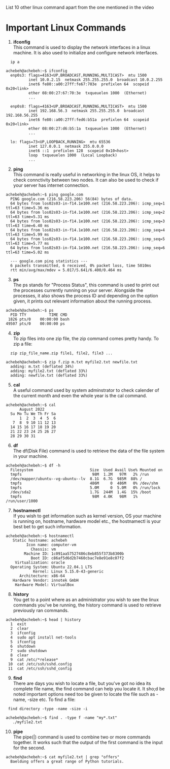 List 10 other linux command apart from the one mentioned in the video

<h1>Important Linux Commands</h1>

1. <b>ifconfig</b> <br>
   This command is used to display the network interfaces in a linux machine. It is also used to initialize and configure network interfaces.

```
  ip a
```

```
achebeh@achebeh:~$ ifconfig
  enp0s3: flags=4163<UP,BROADCAST,RUNNING,MULTICAST>  mtu 1500
          inet 10.0.2.15  netmask 255.255.255.0  broadcast 10.0.2.255
          inet6 fe80::a00:27ff:fe67:703e  prefixlen 64  scopeid 0x20<link>
          ether 08:00:27:67:70:3e  txqueuelen 1000  (Ethernet)
          ...

  enp0s8: flags=4163<UP,BROADCAST,RUNNING,MULTICAST>  mtu 1500
          inet 192.168.56.3  netmask 255.255.255.0  broadcast 192.168.56.255
          inet6 fe80::a00:27ff:fed6:b51a  prefixlen 64  scopeid 0x20<link>
          ether 08:00:27:d6:b5:1a  txqueuelen 1000  (Ethernet)
          ...

  lo: flags=73<UP,LOOPBACK,RUNNING>  mtu 65536
          inet 127.0.0.1  netmask 255.0.0.0
          inet6 ::1  prefixlen 128  scopeid 0x10<host>
          loop  txqueuelen 1000  (Local Loopback)
          ...
```

2. <b>ping</b> <br>
   This command is really useful in networking in the linux OS, it helps to check connctivity between two nodes. It can also be used to check if your server has internet connection.

```
achebeh@achebeh:~$ ping google.com
  PING google.com (216.58.223.206) 56(84) bytes of data.
  64 bytes from los02s03-in-f14.1e100.net (216.58.223.206): icmp_seq=1 ttl=63 time=5.36 ms
  64 bytes from los02s03-in-f14.1e100.net (216.58.223.206): icmp_seq=2 ttl=63 time=5.31 ms
  64 bytes from los02s03-in-f14.1e100.net (216.58.223.206): icmp_seq=3 ttl=63 time=6.40 ms
  64 bytes from los02s03-in-f14.1e100.net (216.58.223.206): icmp_seq=4 ttl=63 time=5.99 ms
  64 bytes from los02s03-in-f14.1e100.net (216.58.223.206): icmp_seq=5 ttl=63 time=5.77 ms
  64 bytes from los02s03-in-f14.1e100.net (216.58.223.206): icmp_seq=6 ttl=63 time=5.02 ms

  --- google.com ping statistics ---
  6 packets transmitted, 6 received, 0% packet loss, time 5010ms
  rtt min/avg/max/mdev = 5.017/5.641/6.400/0.464 ms
```

3. <b>ps</b> <br>
   The ps stands for "Process Status", this command is used to print out the processes currently running on your server. Alongside the processes, it also shows the process ID and depending on the option given, it prints out relevant information about the running process.

```
achebeh@achebeh:~$ ps
  PID TTY          TIME CMD
 1826 pts/0    00:00:00 bash
49507 pts/0    00:00:00 ps
```

4. <b>zip</b> <br>
   To zip files into one zip file, the zip command comes pretty handy.
   To zip a file:

```
  zip zip_file_name.zip file1, file2, file3 ...
```

```
achebeh@achebeh:~$ zip f.zip m.txt myfile2.txt newfile.txt
  adding: m.txt (deflated 34%)
  adding: myfile2.txt (deflated 33%)
  adding: newfile.txt (deflated 33%)
```

5. <b>cal</b> <br>
   A useful command used by system adminstrator to check calender of the current month and even the whole year is the cal command.

```
achebeh@achebeh:~$ cal
      August 2022
  Su Mo Tu We Th Fr Sa
      1  2  3  4  5  6
   7  8  9 10 11 12 13
  14 15 16 17 18 19 20
  21 22 23 24 25 26 27
  28 29 30 31
```

6. <b>df</b> <br>
   The df(Disk File) command is used to retrieve the data of the file system in your machine.

```
achebeh@achebeh:~$ df -h
  Filesystem                         Size  Used Avail Use% Mounted on
  tmpfs                               98M  1.2M   97M   2% /run
  /dev/mapper/ubuntu--vg-ubuntu--lv  8.1G  6.7G  985M  88% /
  tmpfs                              486M     0  486M   0% /dev/shm
  tmpfs                              5.0M     0  5.0M   0% /run/lock
  /dev/sda2                          1.7G  244M  1.4G  15% /boot
  tmpfs                               98M  4.0K   98M   1% /run/user/1000
```

7. <b>hostnamectl</b> <br>
   If you wish to get information such as kernel version, OS your machine is running on, hostname, hardware model etc., the hostnamectl is your best bet to get such information.

```
achebeh@achebeh:~$ hostnamectl
   Static hostname: achebeh
         Icon name: computer-vm
           Chassis: vm
        Machine ID: 1c091aa57527486c8eb855f373b8300b
           Boot ID: c86af5d6d2b7460cbac7e8e91e8c07f2
    Virtualization: oracle
  Operating System: Ubuntu 22.04.1 LTS
            Kernel: Linux 5.15.0-43-generic
      Architecture: x86-64
   Hardware Vendor: innotek GmbH
    Hardware Model: VirtualBox
```

8.  <b>history</b> <br>
    You get to a point where as an administrator you wish to see the linux commands you've be running, the history command is used to retrieve previously ran commands.

```
achebeh@achebeh:~$ head | history
  1  exit
  2  clear
  3  ifconfig
  4  sudo apt install net-tools
  5  ifconfig
  6  shutdown
  7  sudo shutdown
  8  clear
  9  cat /etc/*release*
 10  cat /etc/ssh/sshd.config
 11  cat /etc/ssh/sshd_config
```

9.  <b>find</b> <br>
    There are days you wish to locate a file, but you've got no idea its complete file name, the find command can help you locate it. It sho;d be noted important options need too be given to locate the file such as -name, -size etc.
    To find a file:

```
 find directory -type -name -size -i
```

```
achebeh@achebeh:~$ find . -type f -name "my*.txt"
   ./myfile2.txt
```

10. <b>pipe</b> <br>
    The pipe(|) command is used to combine two or more commands together. It works such that the output of the first command is the input for the second.

```
achebeh@achebeh:~$ cat myfile2.txt | grep "offers"
  Baeldung offers a great range of Python tutorials.
```
